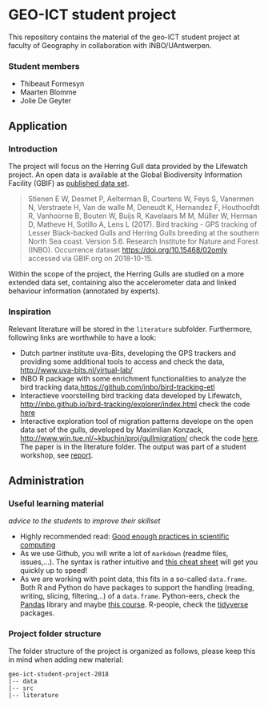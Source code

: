 # GEO-ICT student project

This repository contains the material of the geo-ICT student project at faculty of Geography in collaboration with INBO/UAntwerpen. 

### Student members

* Thibeaut Formesyn
* Maarten Blomme
* Jolie De Geyter

## Application 

### Introduction

The project will focus on the Herring Gull data provided by the Lifewatch project. An open data is available at the Global Biodiversity Information Facility (GBIF) as [published data set](https://www.gbif.org/dataset/83e20573-f7dd-4852-9159-21566e1e691e).  

> Stienen E W, Desmet P, Aelterman B, Courtens W, Feys S, Vanermen N, Verstraete H, Van de walle M, Deneudt K, Hernandez F, Houthoofdt R, Vanhoorne B, Bouten W, Buijs R, Kavelaars M M, Müller W, Herman D, Matheve H, Sotillo A, Lens L (2017). Bird tracking - GPS tracking of Lesser Black-backed Gulls and Herring Gulls breeding at the southern North Sea coast. Version 5.6. Research Institute for Nature and Forest (INBO). Occurrence dataset https://doi.org/10.15468/02omly accessed via GBIF.org on 2018-10-15.

Within the scope of the project, the Herring Gulls are studied on a more extended data set, containing also the accelerometer data and linked behaviour information (annotated by experts).

### Inspiration

Relevant literature will be stored in the `literature` subfolder. Furthermore, following links are worthwhile to have a look:

- Dutch partner institute uva-Bits, developing the GPS trackers and providing some additional tools to access and check the data, http://www.uva-bits.nl/virtual-lab/
- INBO R package with some enrichment functionalities to analyze the bird tracking data,https://github.com/inbo/bird-tracking-etl
- Interactieve voorstelling bird tracking data developed by Lifewatch, http://inbo.github.io/bird-tracking/explorer/index.html check the code [here](https://github.com/inbo/bird-tracking)
- Interactive exploration tool of migration patterns develope on the open data set of the gulls, developed by Maximilian Konzack, http://www.win.tue.nl/~kbuchin/proj/gullmigration/ check the code [here](https://github.com/komax/migration-patterns-gull-data). The paper is in the literature folder. The output was part of a student workshop, see [report](https://komax.github.io/papers/gull_migration_vcma.pdf).



## Administration

### Useful learning material

*advice to the students to improve their skillset*

- Highly recommended read: [Good enough practices in scientific computing](https://journals.plos.org/ploscompbiol/article?id=10.1371/journal.pcbi.1005510)
- As we use Github, you will write a lot of `markdown` (readme files, issues,...). The syntax is rather intuitive and [this cheat sheet](https://github.com/adam-p/markdown-here/wiki/Markdown-Cheatsheet) will get you quickly up to speed! 
- As we are working with point data, this fits in a so-called `data.frame`. Both R and Python do have packages to support the handling (reading, writing, slicing, filtering,..) of a `data.frame`. Python-eers, check the [Pandas](http://pandas.pydata.org/pandas-docs/stable/10min.html) library  and maybe [this course](https://datacarpentry.org/python-ecology-lesson/). R-people, check the [tidyverse](https://www.tidyverse.org/) packages. 


### Project folder structure

The folder structure of the project is organized as follows, please keep this in mind when adding new material:

```
geo-ict-student-project-2018
|-- data
|-- src
|-- literature
```

